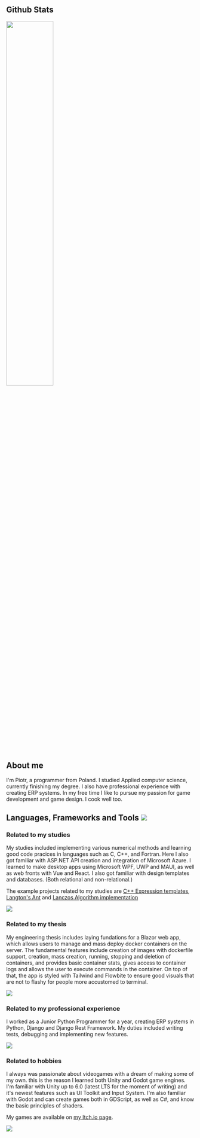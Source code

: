## Github Stats

<img width="50%" src="https://github-readme-stats.vercel.app/api/top-langs/?username=piotrf230&layout=compact&theme=gruvbox&langs_count=8" />

## About me

I'm Piotr, a programmer from Poland. I studied Applied computer science, currently finishing my degree. I also have professional experience with creating ERP systems. In my free time I like to pursue my passion for game development and game design. I cook well too.

## Languages, Frameworks and Tools <img src="https://skillicons.dev/icons?i=git" />

### Related to my studies

My studies included implementing various numerical methods and learning good code pracices in languages such as C, C++, and Fortran. Here I also got familiar with ASP.NET API creation and integration of Microsoft Azure. I learned to make desktop apps using Microsoft WPF, UWP and MAUI, as well as web fronts with Vue and React. I also got familiar with design templates and databases. (Both relational and non-relational.)

The example projects related to my studies are [C++ Expression templates](https://github.com/piotrf230/cpp-expr-templates), [Langton's Ant](https://github.com/piotrf230/langtons-ant) and [Lanczos Algorithm implementation](https://github.com/piotrf230/lanczos-algorithm)

<img src="https://skillicons.dev/icons?i=c,cpp,cs,fortran,python,js,ts,vue,react,tailwind,windows" />

### Related to my thesis

My engineering thesis includes laying fundations for a Blazor web app, which allows users to manage and mass deploy docker containers on the server. The fundamental features include creation of images with dockerfile support, creation, mass creation, running, stopping and deletion of containers, and provides basic container stats, gives access to container logs and allows the user to execute commands in the container. On top of that, the app is styled with Tailwind and Flowbite to ensure good visuals that are not to flashy for people more accustomed to terminal.

<img src="https://skillicons.dev/icons?i=cs,tailwind,docker" />

### Related to my professional experience

I worked as a Junior Python Programmer for a year, creating ERP systems in Python, Django and Django Rest Framework. My duties included writing tests, debugging and implementing new features.

<img src="https://skillicons.dev/icons?i=python,django,postgres,docker" />

### Related to hobbies

I always was passionate about videogames with a dream of making some of my own. this is the reason I learned both Unity and Godot game engines. I'm familiar with Unity up to 6.0 (latest LTS for the moment of writing) and it's newest features such as UI Toolkit and Input System. I'm also familiar with Godot and can create games both in GDScript, as well as C#, and know the basic principles of shaders.

My games are available on [my Itch.io page](https://piotrf230.itch.io/).

<img src="https://skillicons.dev/icons?i=cs,unity,godot" />
